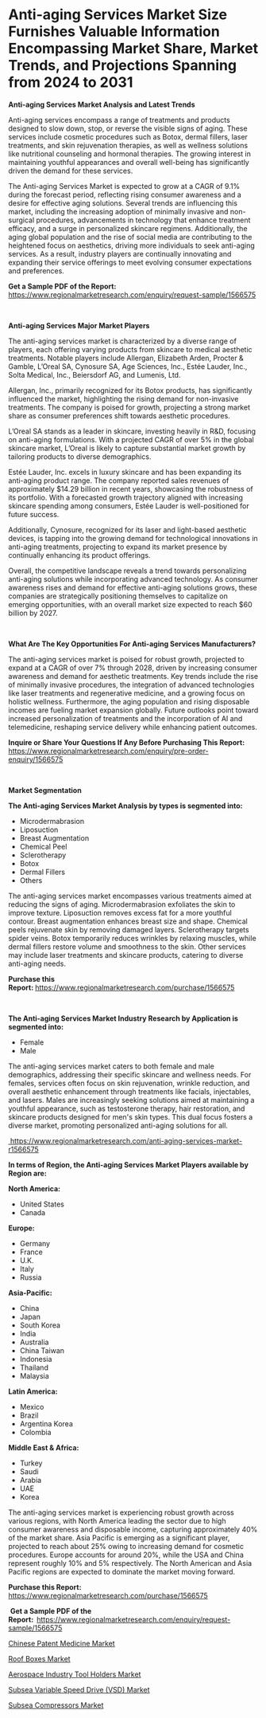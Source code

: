 <p><h1>Anti-aging Services Market Size Furnishes Valuable Information Encompassing Market Share, Market Trends, and Projections Spanning from 2024 to 2031</h1></p><p><strong>Anti-aging Services Market Analysis and Latest Trends</strong></p>
<p><p>Anti-aging services encompass a range of treatments and products designed to slow down, stop, or reverse the visible signs of aging. These services include cosmetic procedures such as Botox, dermal fillers, laser treatments, and skin rejuvenation therapies, as well as wellness solutions like nutritional counseling and hormonal therapies. The growing interest in maintaining youthful appearances and overall well-being has significantly driven the demand for these services.</p><p>The Anti-aging Services Market is expected to grow at a CAGR of 9.1% during the forecast period, reflecting rising consumer awareness and a desire for effective aging solutions. Several trends are influencing this market, including the increasing adoption of minimally invasive and non-surgical procedures, advancements in technology that enhance treatment efficacy, and a surge in personalized skincare regimens. Additionally, the aging global population and the rise of social media are contributing to the heightened focus on aesthetics, driving more individuals to seek anti-aging services. As a result, industry players are continually innovating and expanding their service offerings to meet evolving consumer expectations and preferences.</p></p>
<p><strong>Get a Sample PDF of the Report:&nbsp;</strong> <a href="https://www.regionalmarketresearch.com/enquiry/request-sample/1566575">https://www.regionalmarketresearch.com/enquiry/request-sample/1566575</a></p>
<p>&nbsp;</p>
<p><strong>Anti-aging Services Major Market Players</strong></p>
<p><p>The anti-aging services market is characterized by a diverse range of players, each offering varying products from skincare to medical aesthetic treatments. Notable players include Allergan, Elizabeth Arden, Procter & Gamble, L’Oreal SA, Cynosure SA, Age Sciences, Inc., Estée Lauder, Inc., Solta Medical, Inc., Beiersdorf AG, and Lumenis, Ltd.</p><p>Allergan, Inc., primarily recognized for its Botox products, has significantly influenced the market, highlighting the rising demand for non-invasive treatments. The company is poised for growth, projecting a strong market share as consumer preferences shift towards aesthetic procedures.</p><p>L’Oreal SA stands as a leader in skincare, investing heavily in R&D, focusing on anti-aging formulations. With a projected CAGR of over 5% in the global skincare market, L’Oreal is likely to capture substantial market growth by tailoring products to diverse demographics.</p><p>Estée Lauder, Inc. excels in luxury skincare and has been expanding its anti-aging product range. The company reported sales revenues of approximately $14.29 billion in recent years, showcasing the robustness of its portfolio. With a forecasted growth trajectory aligned with increasing skincare spending among consumers, Estée Lauder is well-positioned for future success.</p><p>Additionally, Cynosure, recognized for its laser and light-based aesthetic devices, is tapping into the growing demand for technological innovations in anti-aging treatments, projecting to expand its market presence by continually enhancing its product offerings.</p><p>Overall, the competitive landscape reveals a trend towards personalizing anti-aging solutions while incorporating advanced technology. As consumer awareness rises and demand for effective anti-aging solutions grows, these companies are strategically positioning themselves to capitalize on emerging opportunities, with an overall market size expected to reach $60 billion by 2027.</p></p>
<p>&nbsp;</p>
<p><strong>What Are The Key Opportunities For Anti-aging Services Manufacturers?</strong></p>
<p><p>The anti-aging services market is poised for robust growth, projected to expand at a CAGR of over 7% through 2028, driven by increasing consumer awareness and demand for aesthetic treatments. Key trends include the rise of minimally invasive procedures, the integration of advanced technologies like laser treatments and regenerative medicine, and a growing focus on holistic wellness. Furthermore, the aging population and rising disposable incomes are fueling market expansion globally. Future outlooks point toward increased personalization of treatments and the incorporation of AI and telemedicine, reshaping service delivery while enhancing patient outcomes.</p></p>
<p><strong>Inquire or Share Your Questions If Any Before Purchasing This Report:</strong> <a href="https://www.regionalmarketresearch.com/enquiry/pre-order-enquiry/1566575">https://www.regionalmarketresearch.com/enquiry/pre-order-enquiry/1566575</a></p>
<p>&nbsp;</p>
<p><strong>Market Segmentation</strong></p>
<p><strong>The Anti-aging Services Market Analysis by types is segmented into:</strong></p>
<p><ul><li>Microdermabrasion</li><li>Liposuction</li><li>Breast Augmentation</li><li>Chemical Peel</li><li>Sclerotherapy</li><li>Botox</li><li>Dermal Fillers</li><li>Others</li></ul></p>
<p><p>The anti-aging services market encompasses various treatments aimed at reducing the signs of aging. Microdermabrasion exfoliates the skin to improve texture. Liposuction removes excess fat for a more youthful contour. Breast augmentation enhances breast size and shape. Chemical peels rejuvenate skin by removing damaged layers. Sclerotherapy targets spider veins. Botox temporarily reduces wrinkles by relaxing muscles, while dermal fillers restore volume and smoothness to the skin. Other services may include laser treatments and skincare products, catering to diverse anti-aging needs.</p></p>
<p><strong>Purchase this Report:&nbsp;</strong><a href="https://www.regionalmarketresearch.com/purchase/1566575">https://www.regionalmarketresearch.com/purchase/1566575</a></p>
<p>&nbsp;</p>
<p><strong>The Anti-aging Services Market Industry Research by Application is segmented into:</strong></p>
<p><ul><li>Female</li><li>Male</li></ul></p>
<p><p>The anti-aging services market caters to both female and male demographics, addressing their specific skincare and wellness needs. For females, services often focus on skin rejuvenation, wrinkle reduction, and overall aesthetic enhancement through treatments like facials, injectables, and lasers. Males are increasingly seeking solutions aimed at maintaining a youthful appearance, such as testosterone therapy, hair restoration, and skincare products designed for men's skin types. This dual focus fosters a diverse market, promoting personalized anti-aging solutions for all.</p></p>
<p><a href="https://www.regionalmarketresearch.com/anti-aging-services-market-r1566575">&nbsp;https://www.regionalmarketresearch.com/anti-aging-services-market-r1566575</a></p>
<p><strong>In terms of Region, the Anti-aging Services Market Players available by Region are:</strong></p>
<p>
    <p> <strong> North America: </strong>
        <ul>
            <li>United States</li>
            <li>Canada</li>
        </ul>
        </p> 
    <p> <strong> Europe: </strong>
        <ul>
            <li>Germany</li>
            <li>France</li>
            <li>U.K.</li>
            <li>Italy</li>
            <li>Russia</li>
        </ul>
        </p> 
    <p> <strong> Asia-Pacific: </strong>
        <ul>
            <li>China</li>
            <li>Japan</li>
            <li>South Korea</li>
            <li>India</li>
            <li>Australia</li>
            <li>China Taiwan</li>
            <li>Indonesia</li>
            <li>Thailand</li>
            <li>Malaysia</li>
        </ul>
        </p> 
    <p> <strong> Latin America: </strong>
        <ul>
            <li>Mexico</li>
            <li>Brazil</li>
            <li>Argentina Korea</li>
            <li>Colombia</li>
        </ul>
        </p> 
    <p> <strong> Middle East & Africa: </strong>
        <ul>
            <li>Turkey</li>
            <li>Saudi</li>
            <li>Arabia</li>
            <li>UAE</li>
            <li>Korea</li>
        </ul>
    </p>
    </p>
<p><p>The anti-aging services market is experiencing robust growth across various regions, with North America leading the sector due to high consumer awareness and disposable income, capturing approximately 40% of the market share. Asia Pacific is emerging as a significant player, projected to reach about 25% owing to increasing demand for cosmetic procedures. Europe accounts for around 20%, while the USA and China represent roughly 10% and 5% respectively. The North American and Asia Pacific regions are expected to dominate the market moving forward.</p></p>
<p><strong>Purchase this Report: </strong><a href="https://www.regionalmarketresearch.com/purchase/1566575">https://www.regionalmarketresearch.com/purchase/1566575</a></p>
<p>&nbsp;<strong>Get a Sample PDF of the Report:&nbsp;&nbsp;</strong><a href="https://www.regionalmarketresearch.com/enquiry/request-sample/1566575">https://www.regionalmarketresearch.com/enquiry/request-sample/1566575</a></p>
<p><strong></strong></p>
<p><p><a href="https://www.linkedin.com/pulse/chinese-patent-medicine-market-growth-outlook-from-2024-lwiue">Chinese Patent Medicine Market</a></p><p><a href="https://www.linkedin.com/pulse/strategic-roadmap-success-global-roof-boxes-market-analysis2024-jk5de?trackingId=jkCkwfOOSkeQe%2BPbh%2F%2BM2w%3D%3D">Roof Boxes Market</a></p><p><a href="https://medium.com/@tpmgnbnv96/aerospace-industry-tool-holders-industry-analysis-report-its-market-size-share-trends-by-3bfdcf9dafcc">Aerospace Industry Tool Holders Market</a></p><p><a href="https://issuu.com/reportprime-2/docs/subsea-variable-speed-drive-vsd-mar_1f096b6722cf2f">Subsea Variable Speed Drive (VSD) Market</a></p><p><a href="https://issuu.com/reportprime-2/docs/subsea-compressors-market-size-2030_6be756675a7992">Subsea Compressors Market</a></p></p>
